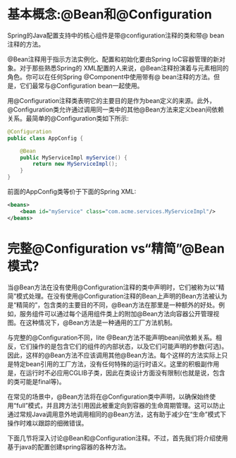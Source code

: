 # 基本概念:@Bean和@Configuration
Spring的Java配置支持中的核心组件是带@configuration注释的类和带@ bean注释的方法。

@Bean注释用于指示方法实例化、配置和初始化要由Spring IoC容器管理的新对象。对于那些熟悉Spring的<beans/> XML配置的人来说，@Bean注释扮演着与<bean/>元素相同的角色。你可以在任何Spring @Component中使用带有@ bean注释的方法。但是，它们最常与@Configuration bean一起使用。

用@Configuration注释类表明它的主要目的是作为bean定义的来源。此外，@Configuration类允许通过调用同一类中的其他@Bean方法来定义bean间依赖关系。最简单的@Configuration类如下所示:
```java
@Configuration
public class AppConfig {

	@Bean
	public MyServiceImpl myService() {
		return new MyServiceImpl();
	}
}
```

前面的AppConfig类等价于下面的Spring <beans/> XML:
```xml
<beans>
	<bean id="myService" class="com.acme.services.MyServiceImpl"/>
</beans>
```



# 完整@Configuration vs“精简”@Bean模式?

当@Bean方法在没有使用@Configuration注释的类中声明时，它们被称为以“精简”模式处理。在没有使用@Configuration注释的Bean上声明的Bean方法被认为是“精简的”，包含类的主要目的不同，@Bean方法在那里是一种额外的好处。例如，服务组件可以通过每个适用组件类上的附加@Bean方法向容器公开管理视图。在这种情况下，@Bean方法是一种通用的工厂方法机制。

与完整的@Configuration不同，lite @Bean方法不能声明bean间依赖关系。相反，它们操作的是包含它们的组件的内部状态，以及它们可能声明的参数(可选)。因此，这样的@Bean方法不应该调用其他@Bean方法。每个这样的方法实际上只是特定bean引用的工厂方法，没有任何特殊的运行时语义。这里的积极副作用是，在运行时不必应用CGLIB子类，因此在类设计方面没有限制(也就是说，包含的类可能是final等)。

在常见的场景中，@Bean方法将在@Configuration类中声明，以确保始终使用“full”模式，并且跨方法引用因此被重定向到容器的生命周期管理。这可以防止通过常规Java调用意外地调用相同的@Bean方法，这有助于减少在“生命”模式下操作时难以跟踪的细微错误。

下面几节将深入讨论@Bean和@Configuration注释。不过，首先我们将介绍使用基于java的配置创建spring容器的各种方法。